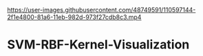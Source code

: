 

https://user-images.githubusercontent.com/48749591/110597144-2f1e4800-81a6-11eb-982d-973f27cdb8c3.mp4



# SVM-RBF-Kernel-Visualization
